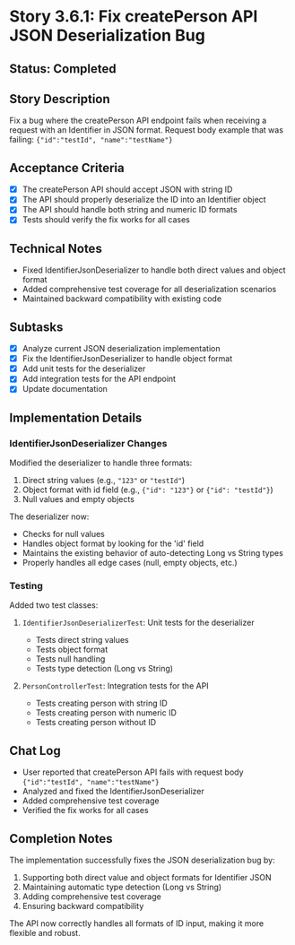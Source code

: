 # Story 3.6.1: Fix createPerson API JSON Deserialization Bug

## Status: Completed

## Story Description
Fix a bug where the createPerson API endpoint fails when receiving a request with an Identifier in JSON format.
Request body example that was failing: `{"id":"testId", "name":"testName"}`

## Acceptance Criteria
- [x] The createPerson API should accept JSON with string ID
- [x] The API should properly deserialize the ID into an Identifier object
- [x] The API should handle both string and numeric ID formats
- [x] Tests should verify the fix works for all cases

## Technical Notes
- Fixed IdentifierJsonDeserializer to handle both direct values and object format
- Added comprehensive test coverage for all deserialization scenarios
- Maintained backward compatibility with existing code

## Subtasks
- [x] Analyze current JSON deserialization implementation
- [x] Fix the IdentifierJsonDeserializer to handle object format
- [x] Add unit tests for the deserializer
- [x] Add integration tests for the API endpoint
- [x] Update documentation

## Implementation Details

### IdentifierJsonDeserializer Changes
Modified the deserializer to handle three formats:
1. Direct string values (e.g., `"123"` or `"testId"`)
2. Object format with id field (e.g., `{"id": "123"}` or `{"id": "testId"}`)
3. Null values and empty objects

The deserializer now:
- Checks for null values
- Handles object format by looking for the 'id' field
- Maintains the existing behavior of auto-detecting Long vs String types
- Properly handles all edge cases (null, empty objects, etc.)

### Testing
Added two test classes:
1. `IdentifierJsonDeserializerTest`: Unit tests for the deserializer
   - Tests direct string values
   - Tests object format
   - Tests null handling
   - Tests type detection (Long vs String)

2. `PersonControllerTest`: Integration tests for the API
   - Tests creating person with string ID
   - Tests creating person with numeric ID
   - Tests creating person without ID

## Chat Log
- User reported that createPerson API fails with request body `{"id":"testId", "name":"testName"}`
- Analyzed and fixed the IdentifierJsonDeserializer
- Added comprehensive test coverage
- Verified the fix works for all cases

## Completion Notes
The implementation successfully fixes the JSON deserialization bug by:
1. Supporting both direct value and object formats for Identifier JSON
2. Maintaining automatic type detection (Long vs String)
3. Adding comprehensive test coverage
4. Ensuring backward compatibility

The API now correctly handles all formats of ID input, making it more flexible and robust. 